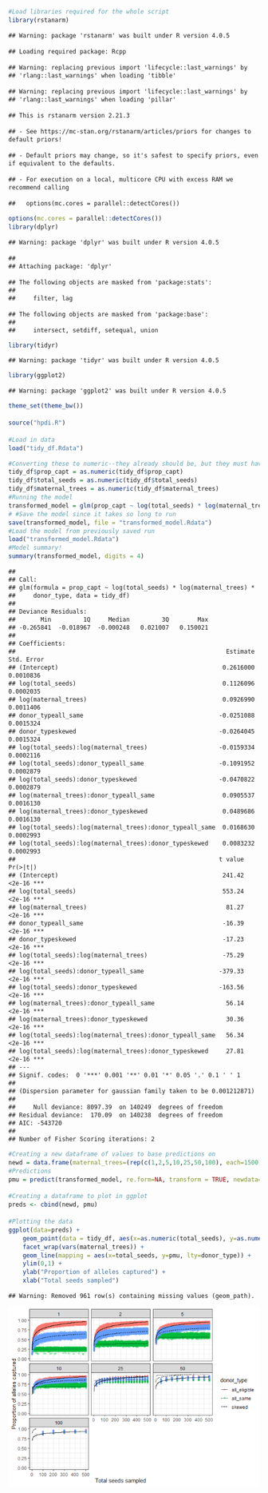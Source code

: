 
``` r
#Load libraries required for the whole script
library(rstanarm)
```

    ## Warning: package 'rstanarm' was built under R version 4.0.5

    ## Loading required package: Rcpp

    ## Warning: replacing previous import 'lifecycle::last_warnings' by
    ## 'rlang::last_warnings' when loading 'tibble'

    ## Warning: replacing previous import 'lifecycle::last_warnings' by
    ## 'rlang::last_warnings' when loading 'pillar'

    ## This is rstanarm version 2.21.3

    ## - See https://mc-stan.org/rstanarm/articles/priors for changes to default priors!

    ## - Default priors may change, so it's safest to specify priors, even if equivalent to the defaults.

    ## - For execution on a local, multicore CPU with excess RAM we recommend calling

    ##   options(mc.cores = parallel::detectCores())

``` r
options(mc.cores = parallel::detectCores())
library(dplyr)
```

    ## Warning: package 'dplyr' was built under R version 4.0.5

    ## 
    ## Attaching package: 'dplyr'

    ## The following objects are masked from 'package:stats':
    ## 
    ##     filter, lag

    ## The following objects are masked from 'package:base':
    ## 
    ##     intersect, setdiff, setequal, union

``` r
library(tidyr)
```

    ## Warning: package 'tidyr' was built under R version 4.0.5

``` r
library(ggplot2)
```

    ## Warning: package 'ggplot2' was built under R version 4.0.5

``` r
theme_set(theme_bw())

source("hpdi.R")

#Load in data 
load("tidy_df.Rdata")
```

``` r
#Converting these to numeric--they already should be, but they must have been converted accidentally when making the matrix a dataframe, etc...
tidy_df$prop_capt = as.numeric(tidy_df$prop_capt)
tidy_df$total_seeds = as.numeric(tidy_df$total_seeds)
tidy_df$maternal_trees = as.numeric(tidy_df$maternal_trees)
#Running the model
transformed_model = glm(prop_capt ~ log(total_seeds) * log(maternal_trees) * donor_type, data = tidy_df) #removed weights=total_seeds
# #Save the model since it takes so long to run
save(transformed_model, file = "transformed_model.Rdata")
#Load the model from previously saved run
load("transformed_model.Rdata")
#Model summary! 
summary(transformed_model, digits = 4)
```

    ## 
    ## Call:
    ## glm(formula = prop_capt ~ log(total_seeds) * log(maternal_trees) * 
    ##     donor_type, data = tidy_df)
    ## 
    ## Deviance Residuals: 
    ##       Min         1Q     Median         3Q        Max  
    ## -0.265841  -0.018967  -0.000248   0.021007   0.150021  
    ## 
    ## Coefficients:
    ##                                                           Estimate Std. Error
    ## (Intercept)                                              0.2616000  0.0010836
    ## log(total_seeds)                                         0.1126096  0.0002035
    ## log(maternal_trees)                                      0.0926990  0.0011406
    ## donor_typeall_same                                      -0.0251088  0.0015324
    ## donor_typeskewed                                        -0.0264045  0.0015324
    ## log(total_seeds):log(maternal_trees)                    -0.0159334  0.0002116
    ## log(total_seeds):donor_typeall_same                     -0.1091952  0.0002879
    ## log(total_seeds):donor_typeskewed                       -0.0470822  0.0002879
    ## log(maternal_trees):donor_typeall_same                   0.0905537  0.0016130
    ## log(maternal_trees):donor_typeskewed                     0.0489686  0.0016130
    ## log(total_seeds):log(maternal_trees):donor_typeall_same  0.0168630  0.0002993
    ## log(total_seeds):log(maternal_trees):donor_typeskewed    0.0083232  0.0002993
    ##                                                         t value Pr(>|t|)    
    ## (Intercept)                                              241.42   <2e-16 ***
    ## log(total_seeds)                                         553.24   <2e-16 ***
    ## log(maternal_trees)                                       81.27   <2e-16 ***
    ## donor_typeall_same                                       -16.39   <2e-16 ***
    ## donor_typeskewed                                         -17.23   <2e-16 ***
    ## log(total_seeds):log(maternal_trees)                     -75.29   <2e-16 ***
    ## log(total_seeds):donor_typeall_same                     -379.33   <2e-16 ***
    ## log(total_seeds):donor_typeskewed                       -163.56   <2e-16 ***
    ## log(maternal_trees):donor_typeall_same                    56.14   <2e-16 ***
    ## log(maternal_trees):donor_typeskewed                      30.36   <2e-16 ***
    ## log(total_seeds):log(maternal_trees):donor_typeall_same   56.34   <2e-16 ***
    ## log(total_seeds):log(maternal_trees):donor_typeskewed     27.81   <2e-16 ***
    ## ---
    ## Signif. codes:  0 '***' 0.001 '**' 0.01 '*' 0.05 '.' 0.1 ' ' 1
    ## 
    ## (Dispersion parameter for gaussian family taken to be 0.001212871)
    ## 
    ##     Null deviance: 8097.39  on 140249  degrees of freedom
    ## Residual deviance:  170.09  on 140238  degrees of freedom
    ## AIC: -543720
    ## 
    ## Number of Fisher Scoring iterations: 2

``` r
#Creating a new dataframe of values to base predictions on 
newd = data.frame(maternal_trees=(rep(c(1,2,5,10,25,50,100), each=1500)), total_seeds=rep(seq(1,500,1),21), donor_type=factor(rep((rep(c("all_eligible", "all_same", "skewed"), each=500)), 7)))
#Predictions 
pmu = predict(transformed_model, re.form=NA, transform = TRUE, newdata=newd)

#Creating a dataframe to plot in ggplot 
preds <- cbind(newd, pmu)

#Plotting the data
ggplot(data=preds) +
    geom_point(data = tidy_df, aes(x=as.numeric(total_seeds), y=as.numeric(prop_capt), color=donor_type), alpha=0.25) +
    facet_wrap(vars(maternal_trees)) +
    geom_line(mapping = aes(x=total_seeds, y=pmu, lty=donor_type)) +
    ylim(0,1) +
    ylab("Proportion of alleles captured") +
    xlab("Total seeds sampled")
```

    ## Warning: Removed 961 row(s) containing missing values (geom_path).

![](transformed_model_files/figure-gfm/unnamed-chunk-3-1.png)<!-- -->
